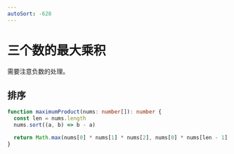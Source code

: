 ```yaml
---
autoSort: -628
---
```


# 三个数的最大乘积

需要注意负数的处理。

## 排序

```ts
function maximumProduct(nums: number[]): number {
  const len = nums.length
  nums.sort((a, b) => b - a)

  return Math.max(nums[0] * nums[1] * nums[2], nums[0] * nums[len - 1] * nums[len - 2])
}
```
